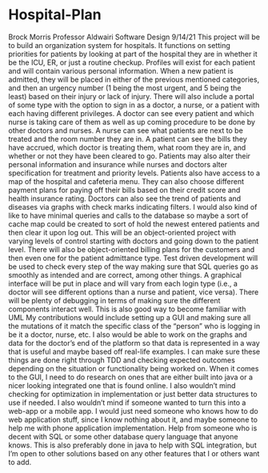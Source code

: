 # Hospital-Plan

Brock Morris
Professor Aldwairi
Software Design
9/14/21
	This project will be to build an organization system for hospitals. It functions on setting priorities for patients by looking at part of the hospital they are in whether it be the ICU, ER, or just a routine checkup. Profiles will exist for each patient and will contain various personal information. When a new patient is admitted, they will be placed in either of the previous mentioned categories, and then an urgency number (1 being the most urgent, and 5 being the least) based on their injury or lack of injury. There will also include a portal of some type with the option to sign in as a doctor, a nurse, or a patient with each having different privileges. A doctor can see every patient and which nurse is taking care of them as well as up coming procedure to be done by other doctors and nurses. A nurse can see what patients are next to be treated and the room number they are in. A patient can see the bills they have accrued, which doctor is treating them, what room they are in, and whether or not they have been cleared to go. Patients may also alter their personal information and insurance while nurses and doctors alter specification for treatment and priority levels. Patients also have access to a map of the hospital and cafeteria menu. They can also choose different payment plans for paying off their bills based on their credit score and health insurance rating. Doctors can also see the trend of patients and diseases via graphs with check marks indicating filters. I would also kind of like to have minimal queries and calls to the database so maybe a sort of cache map could be created to sort of hold the newest entered patients and then clear it upon log out.
	This will be an object-oriented project with varying levels of control starting with doctors and going down to the patient level. There will also be object-oriented billing plans for the customers and then even one for the patient admittance type. Test driven development will be used to check every step of the way making sure that SQL queries go as smoothly as intended and are correct, among other things. A graphical interface will be put in place and will vary from each login type (i.e., a doctor will see different options than a nurse and patient, vice versa). There will be plenty of debugging in terms of making sure the different components interact well. This is also good way to become familiar with UML
	My contributions would include setting up a GUI and making sure all the mutations of it match the specific class of the “person” who is logging in be it a doctor, nurse, etc. I also would be able to work on the graphs and data for the doctor’s end of the platform so that data is represented in a way that is useful and maybe based off real-life examples. I can make sure these things are done right through TDD and checking expected outcomes depending on the situation or functionality being worked on. When it comes to the GUI, I need to do research on ones that are either built into java or a nicer looking integrated one that is found online. I also wouldn’t mind checking for optimization in implementation or just better data structures to use if needed.
I also wouldn’t mind if someone wanted to turn this into a web-app or a mobile app. I would just need someone who knows how to do web application stuff, since I know nothing about it, and maybe someone to help me with phone application implementation. Help from someone who is decent with SQL or some other database query language that anyone knows. This is also preferably done in java to help with SQL integration, but I’m open to other solutions based on any other features that I or others want to add.
